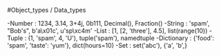 #Object_types / Data_types

-Number : 1234, 3.14, 3+4j, 0b111, Decimal(),
 Fraction()
 -String : 'spam', "Bob's", b'a\x01c', u'sp\xc4m'
 -List : [1, [2, 'three'], 4.5], list(range(10))
 -Tuple : (1, 'spam', 4, 'U'), tuple('spam'), namedtuple
 -Dictionary : {'food': 'spam', 'taste': 'yum'}, dict(hours=10)
 -Set : set('abc'), {'a', 'b',}
